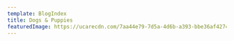 ```yaml
---
template: BlogIndex
title: Dogs & Puppies
featuredImage: https://ucarecdn.com/7aa44e79-7d5a-4d6b-a393-bbe36af42744/-/crop/1200x511/0,523/-/preview/
---
```

